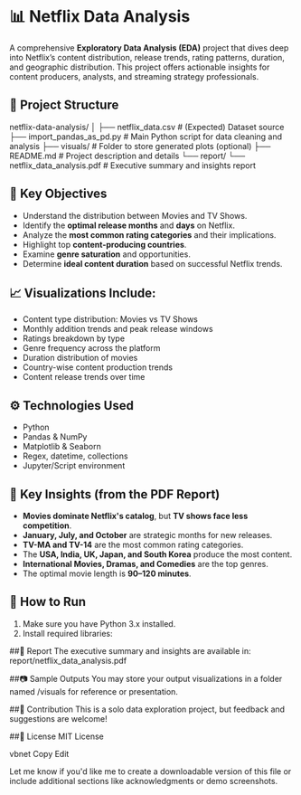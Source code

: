 # 📊 Netflix Data Analysis

A comprehensive **Exploratory Data Analysis (EDA)** project that dives deep into Netflix’s content distribution, release trends, rating patterns, duration, and geographic distribution. This project offers actionable insights for content producers, analysts, and streaming strategy professionals.

## 📁 Project Structure

netflix-data-analysis/ │ ├── netflix_data.csv # (Expected) Dataset source ├── import_pandas_as_pd.py # Main Python script for data cleaning and analysis ├── visuals/ # Folder to store generated plots (optional) ├── README.md # Project description and details └── report/ └── netflix_data_analysis.pdf # Executive summary and insights report


## 📌 Key Objectives

- Understand the distribution between Movies and TV Shows.
- Identify the **optimal release months** and **days** on Netflix.
- Analyze the **most common rating categories** and their implications.
- Highlight top **content-producing countries**.
- Examine **genre saturation** and opportunities.
- Determine **ideal content duration** based on successful Netflix trends.

## 📈 Visualizations Include:

- Content type distribution: Movies vs TV Shows
- Monthly addition trends and peak release windows
- Ratings breakdown by type
- Genre frequency across the platform
- Duration distribution of movies
- Country-wise content production trends
- Content release trends over time

## ⚙️ Technologies Used

- Python  
- Pandas & NumPy  
- Matplotlib & Seaborn  
- Regex, datetime, collections  
- Jupyter/Script environment  

## 🧠 Key Insights (from the PDF Report)

- **Movies dominate Netflix's catalog**, but **TV shows face less competition**.
- **January, July, and October** are strategic months for new releases.
- **TV-MA and TV-14** are the most common rating categories.
- The **USA, India, UK, Japan, and South Korea** produce the most content.
- **International Movies, Dramas, and Comedies** are the top genres.
- The optimal movie length is **90–120 minutes**.

## 🧪 How to Run

1. Make sure you have Python 3.x installed.
2. Install required libraries:

##📄 Report
The executive summary and insights are available in:
report/netflix_data_analysis.pdf

##📷 Sample Outputs
You may store your output visualizations in a folder named /visuals for reference or presentation.

##🧩 Contribution
This is a solo data exploration project, but feedback and suggestions are welcome!

##📝 License
MIT License

vbnet
Copy
Edit

Let me know if you'd like me to create a downloadable version of this file or include additional sections like acknowledgments or demo screenshots.
